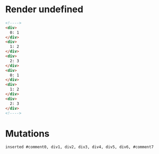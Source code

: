 # Render undefined
```html
<!---->
<div>
  0: 1
</div>
<div>
  1: 2
</div>
<div>
  2: 3
</div>
<div>
  0: 1
</div>
<div>
  1: 2
</div>
<div>
  2: 3
</div>
<!---->
```

# Mutations
```
inserted #comment0, div1, div2, div3, div4, div5, div6, #comment7
```